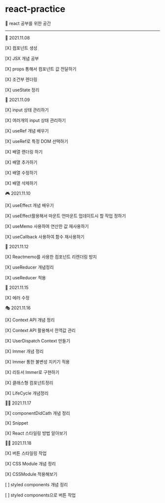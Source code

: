 # react-practice

📝 react 공부를 위한 공간

<hr>

🎉 2021.11.08

[X] 컴포넌트 생성

[X] JSX 개념 공부

[X] props 통해서 컴포넌트 값 전달하기

[X] 조건부 렌더링

[X] useState 정리

🎈 2021.11.09

[X] input 상태 관리하기

[X] 여러개의 input 상태 관리하기

[X] useRef 개념 배우기

[X] useRef로 특정 DOM 선택하기

[X] 배열 랜더링 하기

[X] 배열 추가하기

[X] 배열 수정하기

[X] 배열 삭제하기

🎮 2021.11.10

[X] useEffect 개념 배우기

[X] useEffect활용해서 마운트 언마운트 업데이트시 할 작업 정하기

[X] useMemo 사용하여 연산한 값 재사용하기

[X] useCallback 사용하여 함수 재사용하기

🎈 2021.11.12

[X] Reactmemo를 사용한 컴포넌트 리렌더링 방지

[X] useReducer 개념정리

[X] useReducer 적용

🎢 2021.11.15

[X] 에러 수정

🎭 2021.11.16

[X] Context API 개념 정리

[X] Context API 활용해서 전역값 관리

[X] UserDispatch Context 만들기

[X] Immer 개념 정리

[X] Immer 통한 불변성 지키기 적용

[X] 리듀서 Immer로 구현하기

[X] 클래스형 컴포넌트정리

[X] LifeCycle 개념정리

👩‍💻 2021.11.17

[X] componentDidCath 개념 정리

[X] Snippet

[X] React 스타일링 방법 알아보기

👨‍💻 2021.11.18

[X] 버튼 스타일링 작업

[X] CSS Module 개념 정리

[X] CSSModule 적용해보기

[ ] styled components 개념 정리

[ ] styled components으로 버튼 작업
